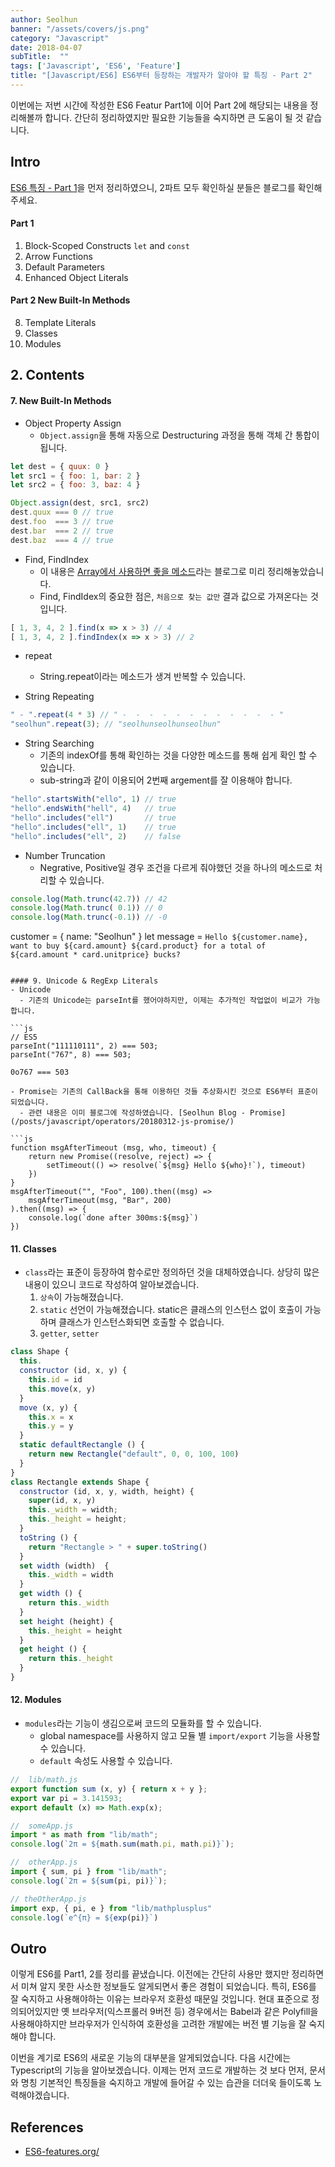 ```yaml
---
author: Seolhun
banner: "/assets/covers/js.png"
category: "Javascript"
date: 2018-04-07
subTitle:  ""
tags: ['Javascript', 'ES6', 'Feature']
title: "[Javascript/ES6] ES6부터 등장하는 개발자가 알아야 할 특징 - Part 2"
---
```

이번에는 저번 시간에 작성한 ES6 Featur Part1에 이어 Part 2에 해당되는 내용을 정리해볼까 합니다. 간단히 정리하였지만 필요한 기능들을 숙지하면 큰 도움이 될 것 같습니다.


## Intro
[ES6 특징 - Part 1](/posts/javascript/20180406-js-es6-featured-1/)을 먼저 정리하였으니, 2파트 모두 확인하실 분들은 블로그를 확인해주세요.

#### Part 1
1. Block-Scoped Constructs `let` and `const`
2. Arrow Functions
3. Default Parameters
4. Enhanced Object Literals
#### Part 2 New Built-In Methods
8. Template Literals
11. Classes
12. Modules

## 2. Contents
#### 7. New Built-In Methods
- Object Property Assign
  - `Object.assign`을 통해 자동으로 Destructuring 과정을 통해 객체 간 통합이 됩니다.

```js
let dest = { quux: 0 }
let src1 = { foo: 1, bar: 2 }
let src2 = { foo: 3, baz: 4 }

Object.assign(dest, src1, src2)
dest.quux === 0 // true
dest.foo  === 3 // true
dest.bar  === 2 // true
dest.baz  === 4 // true
```

- Find, FindIndex
  - 이 내용은 [Array에서 사용하면 좋을 메소드](posts/javascript/operators/20180407-js-goodarraymethods/)라는 블로그로 미리 정리해놓았습니다.
  - Find, FindIdex의 중요한 점은, `처음으로 찾는 값만` 결과 값으로 가져온다는 것입니다.

```js
[ 1, 3, 4, 2 ].find(x => x > 3) // 4
[ 1, 3, 4, 2 ].findIndex(x => x > 3) // 2
```

- repeat
  - String.repeat이라는 메소드가 생겨 반복할 수 있습니다.

- String Repeating

```js
" - ".repeat(4 * 3) // " -  -  -  -  -  -  -  -  -  -  -  - "
"seolhun".repeat(3); // "seolhunseolhunseolhun"
```

- String Searching
  - 기존의 indexOf를 통해 확인하는 것을 다양한 메소드를 통해 쉽게 확인 할 수 있습니다.
  - sub-string과 같이 이용되어 2번째 argement를 잘 이용해야 합니다.

```js
"hello".startsWith("ello", 1) // true
"hello".endsWith("hell", 4)   // true
"hello".includes("ell")       // true
"hello".includes("ell", 1)    // true
"hello".includes("ell", 2)    // false
```

- Number Truncation
  - Negrative, Positive일 경우 조건을 다르게 줘야했던 것을 하나의 메소드로 처리할 수 있습니다.

```js
console.log(Math.trunc(42.7)) // 42
console.log(Math.trunc( 0.1)) // 0
console.log(Math.trunc(-0.1)) // -0
```


 customer = { name: "Seolhun" }
let message = `Hello ${customer.name}, want to buy ${card.amount} ${card.product} for a total of ${card.amount * card.unitprice} bucks?`
```

#### 9. Unicode & RegExp Literals
- Unicode
  - 기존의 Unicode는 parseInt를 했어야하지만, 이제는 추가적인 작업없이 비교가 가능합니다.

```js
// ES5
parseInt("111110111", 2) === 503;
parseInt("767", 8) === 503;

0o767 === 503

- Promise는 기존의 CallBack을 통해 이용하던 것들 추상화시킨 것으로 ES6부터 표준이 되었습니다.
  - 관련 내용은 이미 블로그에 작성하였습니다. [Seolhun Blog - Promise](/posts/javascript/operators/20180312-js-promise/)

```js
function msgAfterTimeout (msg, who, timeout) {
    return new Promise((resolve, reject) => {
        setTimeout(() => resolve(`${msg} Hello ${who}!`), timeout)
    })
}
msgAfterTimeout("", "Foo", 100).then((msg) =>
    msgAfterTimeout(msg, "Bar", 200)
).then((msg) => {
    console.log(`done after 300ms:${msg}`)
})
```

#### 11. Classes
- `class`라는 표준이 등장하여 함수로만 정의하던 것을 대체하였습니다. 상당히 많은 내용이 있으니 코드로 작성하여 알아보겠습니다.
  1. `상속`이 가능해졌습니다.
  2. `static` 선언이 가능해졌습니다. static은 클래스의 인스턴스 없이 호출이 가능하며 클래스가 인스턴스화되면 호출할 수 없습니다.
  3. `getter`, `setter`

```js
class Shape {
  this.
  constructor (id, x, y) {
    this.id = id
    this.move(x, y)
  }
  move (x, y) {
    this.x = x
    this.y = y
  }
  static defaultRectangle () {
    return new Rectangle("default", 0, 0, 100, 100)
  }
}
class Rectangle extends Shape {
  constructor (id, x, y, width, height) {
    super(id, x, y)
    this._width = width;
    this._height = height;
  }
  toString () {
    return "Rectangle > " + super.toString()
  }
  set width (width)  {
    this._width = width
  }
  get width () {
    return this._width
  }
  set height (height) {
    this._height = height
  }
  get height () {
    return this._height
  }
}
```

#### 12. Modules
- `modules`라는 기능이 생김으로써 코드의 모듈화를 할 수 있습니다.
  - global namespace를 사용하지 않고 모듈 별 `import/export` 기능을 사용할 수 있습니다.
  - `default` 속성도 사용할 수 있습니다.

```js
//  lib/math.js
export function sum (x, y) { return x + y };
export var pi = 3.141593;
export default (x) => Math.exp(x);

//  someApp.js
import * as math from "lib/math";
console.log(`2π = ${math.sum(math.pi, math.pi)}`);

//  otherApp.js
import { sum, pi } from "lib/math";
console.log(`2π = ${sum(pi, pi)}`);

// theOtherApp.js
import exp, { pi, e } from "lib/mathplusplus"
console.log(`e^{π} = ${exp(pi)}`)
```

## Outro
이렇게 ES6를 Part1, 2를 정리를 끝냈습니다. 이전에는 간단히 사용만 했지만 정리하면서 미쳐 알지 못한 사소한 정보들도 알게되면서 좋은 경험이 되었습니다. 특히, ES6를 잘 숙지하고 사용해야하는 이유는 브라우저 호환성 때문일 것입니다. 현대 표준으로 정의되어있지만 옛 브라우저(익스프롤러 9버전 등) 경우에서는 Babel과 같은 Polyfill을 사용해야하지만 브라우저가 인식하여 호환성을 고려한 개발에는 버전 별 기능을 잘 숙지해야 합니다.

이번을 계기로 ES6의 새로운 기능의 대부분을 알게되었습니다. 다음 시간에는 Typescript의 기능을 알아보겠습니다. 이제는 먼저 코드로 개발하는 것 보다 먼저, 문서와 명칭 기본적인 특징들을 숙지하고 개발에 들어갈 수 있는 습관을 더더욱 들이도록 노력해야겠습니다.

## References
- [ES6-features.org/](http://es6-features.org/)
